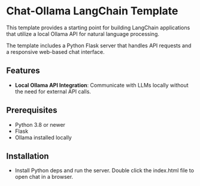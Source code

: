 # Chat-Ollama LangChain Template

This template provides a starting point for building LangChain applications that utilize a local Ollama API for natural language processing. 

The template includes a Python Flask server that handles API requests and a responsive web-based chat interface.

## Features

- **Local Ollama API Integration**: Communicate with LLMs locally without the need for external API calls.

## Prerequisites

- Python 3.8 or newer
- Flask
- Ollama installed locally

## Installation

- Install Python deps and run the server. Double click the index.html file to open chat in a browser.